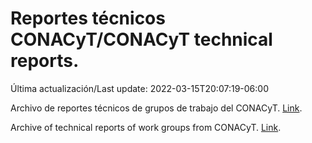 # Reportes técnicos CONACyT/CONACyT technical reports.

Última actualización/Last update: 2022-03-15T20:07:19-06:00

Archivo de reportes técnicos de grupos de trabajo del CONACyT. [Link](https://salud.conacyt.mx/coronavirus/investigacion/productos/).

Archive of technical reports of work groups from CONACyT. [Link](https://salud.conacyt.mx/coronavirus/investigacion/productos/).
